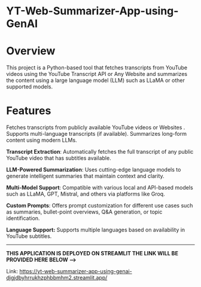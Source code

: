 # YT-Web-Summarizer-App-using-GenAI

# Overview
This project is a Python-based tool that fetches transcripts from YouTube videos using the YouTube Transcript API or Any Website  and summarizes the content using a large language model (LLM) such as LLaMA or other supported models.

# Features
Fetches transcripts from publicly available YouTube videos or Websites .
Supports multi-language transcripts (if available).
Summarizes long-form content using modern LLMs.

**Transcript Extraction**: Automatically fetches the full transcript of any public YouTube video that has subtitles available.

**LLM-Powered Summarization**: Uses cutting-edge language models to generate intelligent summaries that maintain context and clarity.

**Multi-Model Support**: Compatible with various local and API-based models such as LLaMA, GPT, Mistral, and others via platforms like Groq.

**Custom Prompts**: Offers prompt customization for different use cases such as summaries, bullet-point overviews, Q&A generation, or topic identification.

**Language Support:** Supports multiple languages based on availability in YouTube subtitles.

----------------------------------------------------------------------------------------------------------------------------------------------------------------------------------

**THIS APPLICATION IS DEPLOYED ON STREAMLIT THE LINK WILL BE PROVIDED HERE BELOW -->**

Link: https://yt-web-summarizer-app-using-genai-djgjdbyhrrukhzphbbmhm2.streamlit.app/
